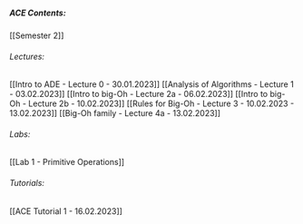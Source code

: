 ##### ACE Contents:
 [[Semester 2]]
###### Lectures:
 [[Intro to ADE - Lecture 0 - 30.01.2023]]
 [[Analysis of Algorithms - Lecture 1 - 03.02.2023]]
 [[Intro to big-Oh - Lecture 2a - 06.02.2023]]
 [[Intro to big-Oh - Lecture 2b - 10.02.2023]]
 [[Rules for Big-Oh - Lecture 3 - 10.02.2023 - 13.02.2023]]
 [[Big-Oh family - Lecture 4a - 13.02.2023]]
###### Labs:
[[Lab 1 - Primitive Operations]]

###### Tutorials:
[[ACE Tutorial 1 - 16.02.2023]]
